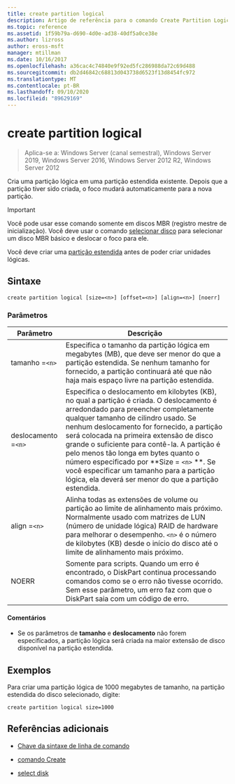 ```yaml
---
title: create partition logical
description: Artigo de referência para o comando Create Partition Logical, que cria uma partição lógica em uma partição estendida existente.
ms.topic: reference
ms.assetid: 1f59b79a-d690-4d0e-ad38-40df5a0ce38e
ms.author: lizross
author: eross-msft
manager: mtillman
ms.date: 10/16/2017
ms.openlocfilehash: a36cac4c74840e9f92ed5fc286988da72c69d488
ms.sourcegitcommit: db2d46842c68813d043738d6523f13d8454fc972
ms.translationtype: MT
ms.contentlocale: pt-BR
ms.lasthandoff: 09/10/2020
ms.locfileid: "89629169"
---
```

# <a name="create-partition-logical"></a>create partition logical

> Aplica-se a: Windows Server (canal semestral), Windows Server 2019, Windows Server 2016, Windows Server 2012 R2, Windows Server 2012

Cria uma partição lógica em uma partição estendida existente. Depois que a partição tiver sido criada, o foco mudará automaticamente para a nova partição.

>[!IMPORTANT]
> Você pode usar esse comando somente em discos MBR (registro mestre de inicialização). Você deve usar o comando [selecionar disco](select-disk.md) para selecionar um disco MBR básico e deslocar o foco para ele.
>
> Você deve criar uma [partição estendida](create-partition-extended.md) antes de poder criar unidades lógicas.

## <a name="syntax"></a>Sintaxe

```
create partition logical [size=<n>] [offset=<n>] [align=<n>] [noerr]
```

### <a name="parameters"></a>Parâmetros

| Parâmetro | Descrição |
| --------- | ----------- |
| tamanho =`<n>` | Especifica o tamanho da partição lógica em megabytes (MB), que deve ser menor do que a partição estendida. Se nenhum tamanho for fornecido, a partição continuará até que não haja mais espaço livre na partição estendida. |
| deslocamento =`<n>` | Especifica o deslocamento em kilobytes (KB), no qual a partição é criada. O deslocamento é arredondado para preencher completamente qualquer tamanho de cilindro usado. Se nenhum deslocamento for fornecido, a partição será colocada na primeira extensão de disco grande o suficiente para contê-la. A partição é pelo menos tão longa em bytes quanto o número especificado por **Size = `<n>` **. Se você especificar um tamanho para a partição lógica, ela deverá ser menor do que a partição estendida. |
| align =`<n>` | Alinha todas as extensões de volume ou partição ao limite de alinhamento mais próximo. Normalmente usado com matrizes de LUN (número de unidade lógica) RAID de hardware para melhorar o desempenho. `<n>` é o número de kilobytes (KB) desde o início do disco até o limite de alinhamento mais próximo. |
| NOERR | Somente para scripts. Quando um erro é encontrado, o DiskPart continua processando comandos como se o erro não tivesse ocorrido. Sem esse parâmetro, um erro faz com que o DiskPart saia com um código de erro. |

#### <a name="remarks"></a>Comentários

- Se os parâmetros de **tamanho** e **deslocamento** não forem especificados, a partição lógica será criada na maior extensão de disco disponível na partição estendida.

## <a name="examples"></a>Exemplos

Para criar uma partição lógica de 1000 megabytes de tamanho, na partição estendida do disco selecionado, digite:

```
create partition logical size=1000
```

## <a name="additional-references"></a>Referências adicionais

- [Chave da sintaxe de linha de comando](command-line-syntax-key.md)

- [comando Create](create.md)

- [select disk](select-disk.md)
